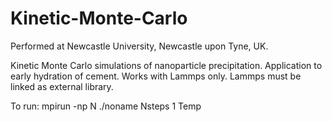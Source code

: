 # Kinetic-Monte-Carlo
Performed at Newcastle University, Newcastle upon Tyne, UK.

Kinetic Monte Carlo simulations of nanoparticle precipitation. Application to early hydration of cement.
Works with Lammps only.
Lammps must be linked as external library.

To run:      mpirun -np N ./noname Nsteps 1 Temp
